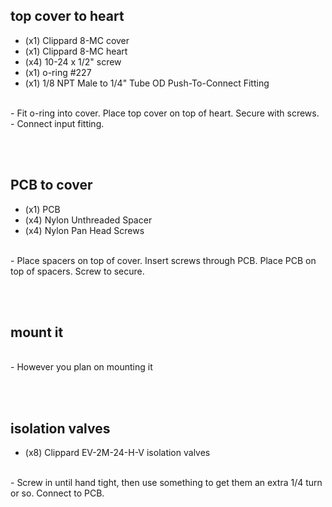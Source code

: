 ## top cover to heart

- (x1) Clippard 8-MC cover
- (x1) Clippard 8-MC heart
- (x4) 10-24 x 1/2" screw
- (x1) o-ring #227
- (x1) 1/8 NPT Male to 1/4" Tube OD Push-To-Connect Fitting

<br>
- Fit o-ring into cover. Place top cover on top of heart. Secure with screws.
- Connect input fitting.

<br><br>


## PCB to cover

- (x1) PCB
- (x4) Nylon Unthreaded Spacer
- (x4) Nylon Pan Head Screws

<br>
- Place spacers on top of cover. Insert screws through PCB. Place PCB on top of spacers. Screw to secure.

<br><br>


## mount it

<br>
- However you plan on mounting it

<br><br>


## isolation valves
 - (x8) Clippard EV-2M-24-H-V isolation valves

 <br>
 - Screw in until hand tight, then use something to get them an extra 1/4 turn or so. Connect to PCB.
<br><br>


